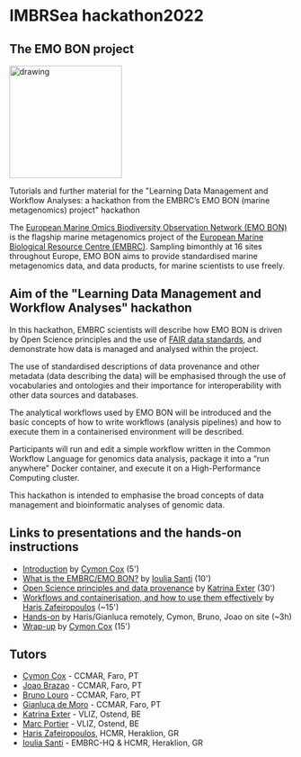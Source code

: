 # IMBRSea hackathon2022

## The EMO BON project

<img src="https://www.embrc.eu/sites/default/files/2021-09/EMO_BON_LOGO_final_Fond_blanc_lettres_aligne%CC%81es_sans_by_embrc.jpg" alt="drawing" width="200"/>

Tutorials and further material for the "Learning Data Management and Workflow Analyses: a hackathon from the EMBRC’s EMO BON (marine metagenomics) project"  hackathon

The [European Marine Omics Biodiversity Observation Network (EMO BON)](https://www.embrc.eu/emo-bon)
is the flagship marine metagenomics project of the [European Marine Biological Resource Centre (EMBRC)](https://embrc.eu/).
Sampling bimonthly at 16 sites throughout Europe, EMO BON aims to provide standardised marine metagenomics data, and data products, for marine scientists to use freely.

## Aim of the "Learning Data Management and Workflow Analyses" hackathon

In this hackathon, EMBRC scientists will describe how EMO BON is driven by Open Science principles and the use of [FAIR data standards](https://www.openaire.eu/how-to-make-your-data-fair), and demonstrate how data is managed and analysed within the project.

The use of standardised descriptions of data provenance and other metadata (data describing the data) will be emphasised through the use of vocabularies and ontologies and their importance for interoperability with other data sources and databases. 

The analytical workflows used by EMO BON will be introduced and the basic concepts of how to write workflows (analysis pipelines) and how to execute them in a containerised environment will be described. 

Participants will run and edit a simple workflow written in the Common Workflow Language for genomics data analysis, package it into a “run anywhere” Docker container, and execute it on a High-Performance Computing cluster. 

This hackathon is intended to emphasise the broad concepts of data management and bioinformatic analyses of genomic data.

## Links to presentations and the hands-on instructions

- [Introduction]() by [Cymon Cox](https://www.ccmar.ualg.pt/users/cymon) (5')
- [What is the EMBRC/EMO BON?](https://docs.google.com/presentation/d/1jnq0UVorBwhv4zQnXcJGINr3mX2mo-OMca5rUW1rXsg/edit#slide=id.g13a86ba458f_2_36) by [Ioulia Santi](https://imbbc.hcmr.gr/user/isanti/) (10')
- [Open Science principles and data provenance](https://docs.google.com/presentation/d/1wJTvFuhTtFfAQ7AR7OXo0lPzYUG54M0vddUIn2-NgrA/edit?usp=sharing) by [Katrina Exter](https://www.vliz.be/en/imis?persid=35548) (30')
- [Workflows and containerisation, and how to use them effectively](https://docs.google.com/presentation/d/1yP4MZ7S8DXM8hPwb5MLmVIeQOccmoU3W_A-xVlUFgGQ/edit?usp=sharing) by [Haris Zafeiropoulos](https://imbbc.hcmr.gr/user/charis-zaf/) (~15')
- [Hands-on](https://github.com/emo-bon/hackathon2022/blob/main/handson_instructions.md) by Haris/Gianluca remotely, Cymon, Bruno, Joao on site (~3h)
- [Wrap-up]() by [Cymon Cox](https://www.ccmar.ualg.pt/users/cymon) (15')
<!-- Exercises - workflow, containerisation, HPC -  - 3 hours -->












## Tutors

- [Cymon Cox](https://www.ccmar.ualg.pt/users/cymon) - CCMAR, Faro, PT
- [Joao Brazao](https://www.ccmar.ualg.pt/en/user/3398) - CCMAR, Faro, PT
- [Bruno Louro](https://www.ccmar.ualg.pt/users/blouro) - CCMAR, Faro, PT
- [Gianluca de Moro](https://www.ccmar.ualg.pt/en/user/676) - CCMAR, Faro, PT
- [Katrina Exter](https://www.vliz.be/en/imis?persid=35548) - VLIZ, Ostend, BE
- [Marc Portier]() - VLIZ, Ostend, BE
- [Haris Zafeiropoulos](https://imbbc.hcmr.gr/user/charis-zaf/), HCMR, Heraklion, GR
- [Ioulia Santi](https://imbbc.hcmr.gr/user/isanti/) - EMBRC-HQ & HCMR, Heraklion, GR

